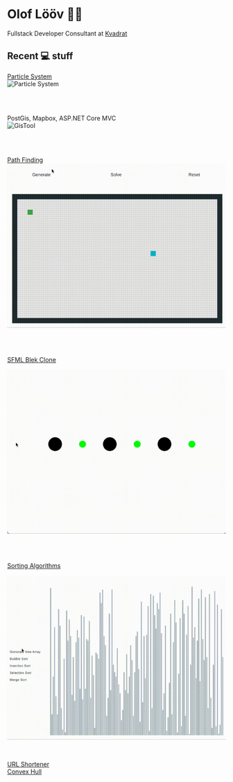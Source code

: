 # Olof Lööv :scientist:

Fullstack Developer Consultant at [Kvadrat](https://kvadrat.se)


## Recent :computer: stuff
[Particle System](https://github.com/OlofLoov/sfml-particle-system/)
<br />
![Particle System](https://github.com/OlofLoov/OlofLoov/blob/master/particle.gif)

<br />
<br />

PostGis, Mapbox, ASP.NET Core MVC
<br />
![GisTool](https://github.com/OlofLoov/OlofLoov/blob/master/gis-tool.gif)

<br />
<br />

[Path Finding](https://olofloov.github.io/pathfinding/)
<br />
![Pathfinding](https://github.com/OlofLoov/OlofLoov/blob/master/pathfinding.gif)

<br />
<br />

[SFML Blek Clone](https://github.com/OlofLoov/sfml-blek-clone/)
<br />

![SFML Blek Clone](https://github.com/OlofLoov/OlofLoov/blob/master/blek-clone.gif)

<br />
<br />

[Sorting Algorithms](https://olofloov.github.io/sorting-algorithms/)
<br />

![Sorting Algorithms](https://github.com/OlofLoov/OlofLoov/blob/master/sort.gif)
<br />

<br />

[URL Shortener](https://github.com/OlofLoov/URL-shortener/)
<br />
[Convex Hull](https://olofloov.github.io/convex-hull/)
